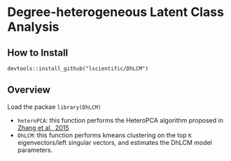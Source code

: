 # Degree-heterogeneous Latent Class Analysis

## How to Install
```devtools::install_github("lscientific/DhLCM")```

## Overview
Load the packae
```library(DhLCM)```
- ```heteroPCA```: this function performs the HeteroPCA algorithm proposed in [Zhang et al., 2015](https://arxiv.org/abs/1810.08316)
- ```DhLCM```: this function performs kmeans clustering on the top ```K``` eigenvectors/left singular vectors, and estimates the DhLCM model parameters.
